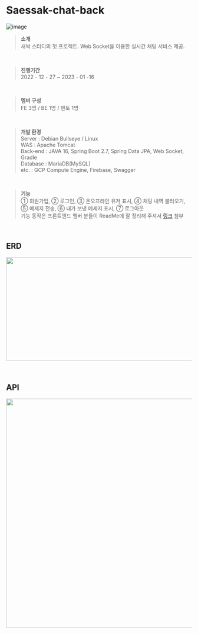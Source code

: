 # Saessak-chat-back

![image](https://github.com/saessak-study/saessak-chat-back/assets/115124708/6920db83-9568-4e64-90a2-eb6bb75ad2e6)


> **소개**  
> 새싹 스터디의 첫 프로젝트. 
> Web Socket을 이용한 실시간 채팅 서비스 제공.  


<br>

> **진행기간**  
> 2022 - 12 - 27 ~ 2023 - 01 -16

<br>

> **멤버 구성**  
> FE 3명 / BE 1명 / 멘토 1명

<br>

> **개발 환경**  
> Server  :  Debian Bullseye / Linux  
> WAS  :  Apache Tomcat  
> Back-end  :  JAVA 16, Spring Boot 2.7, Spring Data JPA, Web Socket, Gradle  
> Database  :  MariaDB(MySQL)  
> etc.  :  GCP Compute Engine, Firebase, Swagger  

<br>

> **기능**  
> ① 회원가입, ② 로그인, ③ 온오프라인 유저 표시, ④ 채팅 내역 불러오기, ⑤ 메세지 전송, ⑥ 내가 보낸 메세지 표시, ⑦ 로그아웃  
> 기능 동작은 프론트엔드 멤버 분들이 ReadMe에 잘 정리해 주셔서 [링크](https://github.com/saessak-study/saessak-chat-front) 첨부

<br>

## ERD

<img src="https://github.com/zincum30/refactor-sskchat/assets/115124708/01860ffc-4081-4414-801b-0034d7635db9.png" width = "620" height ="280" /><br>


<br>



## API

<img src="https://github.com/zincum30/refactor-sskchat/assets/115124708/8ea2ff24-ef2a-471d-9079-c4f6ccd603cf.png" width = "620" /><br>

  
